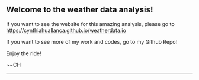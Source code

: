 ## Welcome to the weather data analysis! 

If you want to see the website for this amazing analysis, please go to https://cynthiahuallanca.github.io/weatherdata.io 

If you want to see more of my work and codes, go to my Github Repo! 


Enjoy the ride! 

~~CH


----------
